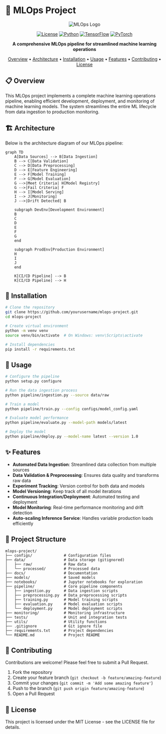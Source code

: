 # 🚀 MLOps Project

<div align="center">

![MLOps Logo](https://via.placeholder.com/150?text=MLOps)

[![License](https://img.shields.io/badge/License-MIT-blue.svg)](LICENSE)
[![Python](https://img.shields.io/badge/Python-3.8%2B-blue)](https://www.python.org/)
[![TensorFlow](https://img.shields.io/badge/TensorFlow-2.0%2B-orange)](https://www.tensorflow.org/)
[![PyTorch](https://img.shields.io/badge/PyTorch-1.8%2B-red)](https://pytorch.org/)

**A comprehensive MLOps pipeline for streamlined machine learning operations**

[Overview](#overview) • 
[Architecture](#architecture) • 
[Installation](#installation) • 
[Usage](#usage) • 
[Features](#features) • 
[Contributing](#contributing) • 
[License](#license)

</div>

## 📋 Overview

This MLOps project implements a complete machine learning operations pipeline, enabling efficient development, deployment, and monitoring of machine learning models. The system streamlines the entire ML lifecycle from data ingestion to production monitoring.

## 🏗️ Architecture

Below is the architecture diagram of our MLOps pipeline:

```mermaid
graph TD
    A[Data Sources] --> B[Data Ingestion]
    B --> C[Data Validation]
    C --> D[Data Preprocessing]
    D --> E[Feature Engineering]
    E --> F[Model Training]
    F --> G[Model Evaluation]
    G -->|Meet Criteria| H[Model Registry]
    G -->|Fail Criteria| F
    H --> I[Model Serving]
    I --> J[Monitoring]
    J -->|Drift Detected| B
    
    subgraph DevEnv[Development Environment]
    B
    C
    D
    E
    F
    G
    end
    
    subgraph ProdEnv[Production Environment]
    H
    I
    J
    end
    
    K[CI/CD Pipeline] --> B
    K[CI/CD Pipeline] --> H
```

## 🔧 Installation

```bash
# Clone the repository
git clone https://github.com/yourusername/mlops-project.git
cd mlops-project

# Create virtual environment
python -m venv venv
source venv/bin/activate  # On Windows: venv\Scripts\activate

# Install dependencies
pip install -r requirements.txt
```

## 🚀 Usage

```bash
# Configure the pipeline
python setup.py configure

# Run the data ingestion process
python pipeline/ingestion.py --source data/raw

# Train a model
python pipeline/train.py --config configs/model_config.yaml

# Evaluate model performance
python pipeline/evaluate.py --model-path models/latest

# Deploy the model
python pipeline/deploy.py --model-name latest --version 1.0
```

## ✨ Features

- **Automated Data Ingestion**: Streamlined data collection from multiple sources
- **Data Validation & Preprocessing**: Ensures data quality and transforms raw data
- **Experiment Tracking**: Version control for both data and models
- **Model Versioning**: Keep track of all model iterations
- **Continuous Integration/Deployment**: Automated testing and deployment
- **Model Monitoring**: Real-time performance monitoring and drift detection
- **Auto-scaling Inference Service**: Handles variable production loads efficiently

## 📁 Project Structure

```
mlops-project/
├── configs/              # Configuration files
├── data/                 # Data storage (gitignored)
│   ├── raw/              # Raw data
│   └── processed/        # Processed data
├── docs/                 # Documentation
├── models/               # Saved models
├── notebooks/            # Jupyter notebooks for exploration
├── pipeline/             # Core pipeline components
│   ├── ingestion.py      # Data ingestion scripts
│   ├── preprocessing.py  # Data preprocessing scripts
│   ├── training.py       # Model training scripts
│   ├── evaluation.py     # Model evaluation scripts
│   └── deployment.py     # Model deployment scripts
├── monitoring/           # Monitoring infrastructure
├── tests/                # Unit and integration tests
├── utils/                # Utility functions
├── .gitignore            # Git ignore file
├── requirements.txt      # Project dependencies
└── README.md             # Project README
```

## 👥 Contributing

Contributions are welcome! Please feel free to submit a Pull Request.

1. Fork the repository
2. Create your feature branch (`git checkout -b feature/amazing-feature`)
3. Commit your changes (`git commit -m 'Add some amazing feature'`)
4. Push to the branch (`git push origin feature/amazing-feature`)
5. Open a Pull Request

## 📄 License

This project is licensed under the MIT License - see the LICENSE file for details.
